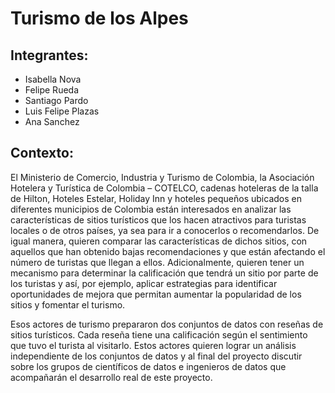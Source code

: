 # Turismo de los Alpes

## Integrantes:

- Isabella Nova
- Felipe Rueda
- Santiago Pardo
- Luis Felipe Plazas
- Ana Sanchez

## Contexto:
El Ministerio de Comercio, Industria y Turismo de Colombia, la Asociación Hotelera y Turística de Colombia – COTELCO, cadenas hoteleras de la talla de Hilton, Hoteles Estelar, Holiday Inn y hoteles pequeños ubicados en diferentes municipios de Colombia están interesados en analizar las características de sitios turísticos que los hacen atractivos para turistas locales o de otros países, ya sea para ir a conocerlos o recomendarlos. De igual manera, quieren comparar las características de dichos sitios, con aquellos que han obtenido bajas recomendaciones y que están afectando el número de turistas que llegan a ellos. Adicionalmente, quieren tener un mecanismo para determinar la calificación que tendrá un sitio por parte de los turistas y así, por ejemplo, aplicar estrategias para identificar oportunidades de mejora que permitan aumentar la popularidad de los sitios y fomentar el turismo.

Esos actores de turismo prepararon dos conjuntos de datos con reseñas de sitios turísticos. Cada reseña tiene una calificación según el sentimiento que tuvo el turista al visitarlo. Estos actores quieren lograr un análisis independiente de los conjuntos de datos y al final del proyecto discutir sobre los grupos de científicos de datos e ingenieros de datos que acompañarán el desarrollo real de este proyecto.

